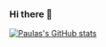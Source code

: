 ### Hi there 👋

[![Paulas's GitHub stats](https://github-readme-stats.vercel.app/api?username=paula-roesler&hide=["contribs"]&show_icons=true)](https://github.com/paula-roesler/github-readme-stats)

<!--
**paula-roesler/paula-roesler** is a ✨ _special_ ✨ repository because its `README.md` (this file) appears on your GitHub profile.

Here are some ideas to get you started:

- 🔭 I’m currently working on ...
- 🌱 I’m currently learning ...
- 👯 I’m looking to collaborate on ...
- 🤔 I’m looking for help with ...
- 💬 Ask me about ...
- 📫 How to reach me: ...
- 😄 Pronouns: ...
- ⚡ Fun fact: ...
-->


